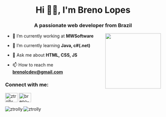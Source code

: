 <h1 align="center">Hi 🖖🏾, I'm Breno Lopes</h1>
<h3 align="center">A passionate web developer from Brazil</h3>

<image src="https://user-images.githubusercontent.com/61760048/164353961-e9206f96-b909-4424-8640-8fa24eb52679.png" width="180" align="right">


- 🔭 I’m currently working at **MWSoftware**

- 🌱 I’m currently learning **Java, c#(.net)**

- 💬 Ask me about **HTML, CSS, JS**

- 📫 How to reach me **brenolcdev@gmail.com**



<h3 align="left">Connect with me:</h3>
<p align="left">
<a href="https://dev.to/ztrolly" target="blank"><img align="center" src="https://raw.githubusercontent.com/rahuldkjain/github-profile-readme-generator/master/src/images/icons/Social/devto.svg" alt="ztrolly" height="30" width="40" /></a>
<a href="https://linkedin.com/in/breno-lopes-do-carmo" target="blank"><img align="center" src="https://raw.githubusercontent.com/rahuldkjain/github-profile-readme-generator/master/src/images/icons/Social/linked-in-alt.svg" alt="breno-lopes-do-carmo" height="30" width="40" /></a>
</p>


  
  


<p><img align="left" src="https://github-readme-stats.vercel.app/api?username=ztrolly&theme=dracula&show_icons=true" alt="ztrolly" /></p>
<p><img align="left" src="https://github-readme-stats.vercel.app/api/top-langs/?username=ztrolly&theme=dracula&layout=complete" alt="ztrolly" /></p>

